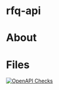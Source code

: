 # rfq-api

# About

# Files

[![OpenAPI Checks](https://github.com/agarzon25/rfq-api/actions/workflows/actions.yml/badge.svg)](https://github.com/agarzon25/rfq-api/actions/workflows/actions.yml)